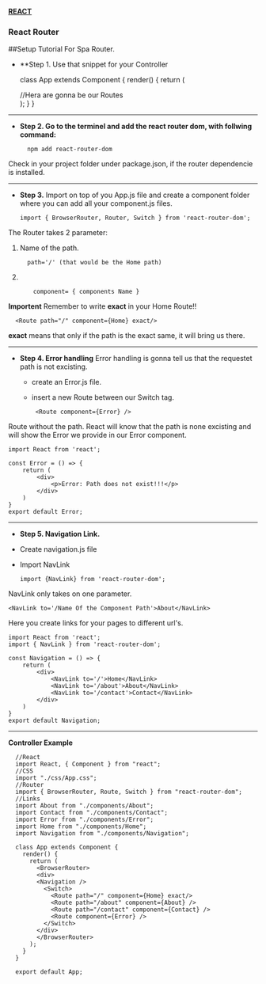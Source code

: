 [**REACT**](react.md)


### React Router


##Setup Tutorial For Spa Router.

* **Step 1. Use that snippet for your Controller

    class App extends Component {
      render() {
        return (
          <BrowserRouter>
          <div>
          <Navigation />
            <Switch>
            //Hera are gonna be our Routes
            <Route path='' component={}/>
            </Switch>
          </div>
          </BrowserRouter>
        );
      }
    }

--- 

* **Step 2. Go to the terminel and add the react router dom, with follwing command:**

        npm add react-router-dom

Check in your project folder under package.json, if the router dependencie is installed.

---

* **Step 3.**
Import on top of you App.js file and create a component folder where you can add all your component.js files.

      import { BrowserRouter, Router, Switch } from 'react-router-dom';

The Router takes 2 parameter:
  1. Name of the path.
  
           path='/' (that would be the Home path)
  
  2. 
  
           component= { components Name }
           
**Importent**
Remember to write **exact** in your Home Route!!

      <Route path="/" component={Home} exact/>

**exact** means that only if the path is the exact same, it will bring us there.

---

* **Step 4. Error handling**
Error handling is gonna tell us that the requestet path is not excisting.
  * create an Error.js file.
  * insert a new Route between our Switch tag. 
    
         <Route component={Error} />
  
Route without the path. React will know that the path is none excisting and will show the Error we provide in our Error component.

    import React from 'react';

    const Error = () => {
        return (
            <div>
                <p>Error: Path does not exist!!!</p>
            </div>
        )
    }
    export default Error;
    
---

* **Step 5. Navigation Link.**

* Create navigation.js file
* Import NavLink

      import {NavLink} from 'react-router-dom';


NavLink only takes on one parameter.

    <NavLink to='/Name Of the Component Path'>About</NavLink>

Here you create links for your pages to different url's.

    import React from 'react';
    import { NavLink } from 'react-router-dom';

    const Navigation = () => {
        return (
            <div>
                <NavLink to='/'>Home</NavLink>
                <NavLink to='/about'>About</NavLink>
                <NavLink to='/contact'>Contact</NavLink>
            </div>
        )
    }
    export default Navigation;

---

**Controller Example**

      //React
      import React, { Component } from "react";
      //CSS
      import "./css/App.css";
      //Router
      import { BrowserRouter, Route, Switch } from "react-router-dom";
      //Links
      import About from "./components/About";
      import Contact from "./components/Contact";
      import Error from "./components/Error";
      import Home from "./components/Home";
      import Navigation from "./components/Navigation";

      class App extends Component {
        render() {
          return (
            <BrowserRouter>
            <div>
            <Navigation />
              <Switch>
                <Route path="/" component={Home} exact/>
                <Route path="/about" component={About} />
                <Route path="/contact" component={Contact} />
                <Route component={Error} />
              </Switch>
            </div>
            </BrowserRouter>
          );
        }
      }

      export default App;


















